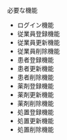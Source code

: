 必要な機能
- ログイン機能
- 従業員登録機能
- 従業員更新機能
- 従業員削除機能
- 患者登録機能
- 患者更新機能
- 患者削除機能
- 薬剤登録機能
- 薬剤更新機能
- 薬剤削除機能
- 処置登録機能
- 処置更新機能
- 処置削除機能

